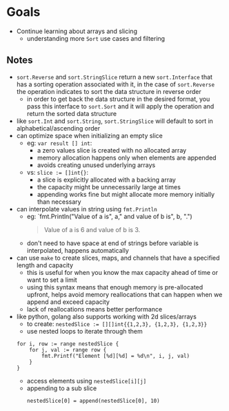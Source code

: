 # Goals

- Continue learning about arrays and slicing
    - understanding more `Sort` use cases and filtering

## Notes

- `sort.Reverse` and `sort.StringSlice` return a new `sort.Interface` that has a sorting operation associated with it, in the case of `sort.Reverse` the operation indicates to sort the data structure in reverse order
    - in order to get back the data structure in the desired format, you pass this interface to `sort.Sort` and it will apply the operation and return the sorted data structure
- like `sort.Int` and `sort.String`, `sort.StringSlice` will default to sort in alphabetical/ascending order
- can optimize space when initializing an empty slice
    - eg: `var result [] int`:
        - a zero values slice is created with no allocated array
        - memory allocation happens only when elements are appended
        - avoids creating unused underlying arrays
    - vs: `slice := []int{}`:
        - a slice is explicitly allocated with a backing array
        - the capacity might be unnecessarily large at times
        - appending works fine but might allocate more memory initially than necessary
- can interpolate values in string using `fmt.Println`
    - eg: `fmt.Println("Value of a is", a," and value of b is", b, ".")
        > Value of a is 6 and value of b is 3.
    - don't need to have space at end of strings before variable is interpolated, happens automatically
- can use `make` to create slices, maps, and channels that have a specified length and capacity
    - this is useful for when you know the max capacity ahead of time or want to set a limit
    - using this syntax means that enough memory is pre-allocated upfront, helps avoid memory reallocations that can happen when we append and exceed capacity
    - lack of reallocations means better performance 
- like python, golang also supports working with 2d slices/arrays
    - to create: `nestedSlice := [][]int{{1,2,3}, {1,2,3}, {1,2,3}}`
    - use nested loops to iterate through them
    ```
    for i, row := range nestedSlice {
        for j, val := range row {
            fmt.Printf("Element [%d][%d] = %d\n", i, j, val)
        }
    }
    ```
    - access elements using `nestedSlice[i][j]`
    - appending to a sub slice
        ```
        nestedSlice[0] = append(nestedSlice[0], 10)
        ```
